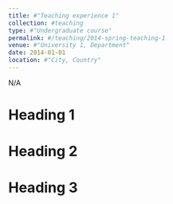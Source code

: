 ```yaml
---
title: #"Teaching experience 1"
collection: #teaching
type: #"Undergraduate course"
permalink: #/teaching/2014-spring-teaching-1
venue: #"University 1, Department"
date: 2014-01-01
location: #"City, Country"
---
```


N/A

Heading 1
======

Heading 2
======

Heading 3
======
